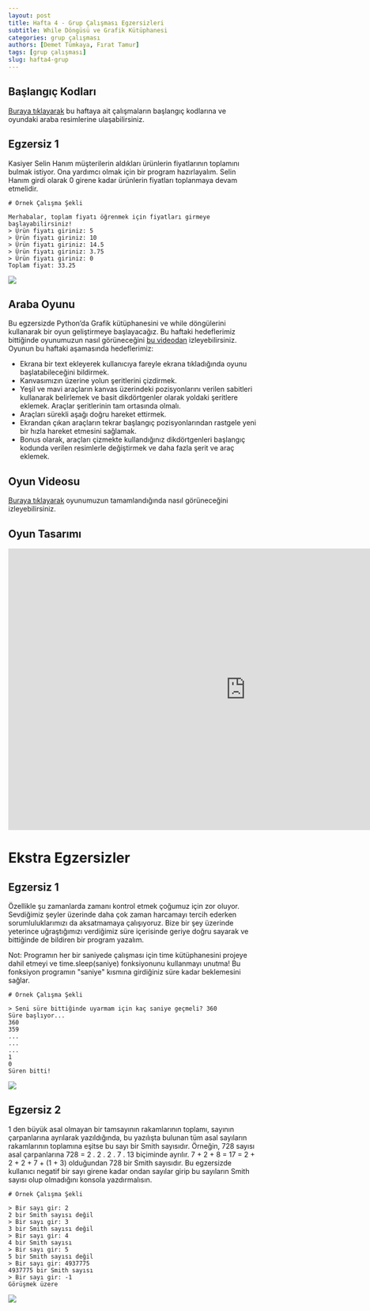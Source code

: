 ```yaml
---
layout: post
title: Hafta 4 - Grup Çalışması Egzersizleri
subtitle: While Döngüsü ve Grafik Kütüphanesi
categories: grup çalışması
authors: [Demet Tümkaya, Fırat Tamur]
tags: [grup çalışması]
slug: hafta4-grup
---
```


## Başlangıç Kodları

[Buraya tıklayarak](https://drive.google.com/file/d/13x2Z3ttEKilyAclRVVw6n7eceDGj-o50/view?usp=sharing) bu haftaya ait çalışmaların başlangıç kodlarına ve oyundaki araba resimlerine ulaşabilirsiniz.

## Egzersiz 1

Kasiyer Selin Hanım müşterilerin aldıkları ürünlerin fiyatlarının toplamını bulmak istiyor. Ona yardımcı olmak için bir program hazırlayalım. Selin Hanım girdi olarak 0 girene kadar ürünlerin fiyatları toplanmaya devam etmelidir.

```
# Örnek Çalışma Şekli

Merhabalar, toplam fiyatı öğrenmek için fiyatları girmeye başlayabilirsiniz!
> Ürün fiyatı giriniz: 5
> Ürün fiyatı giriniz: 10
> Ürün fiyatı giriniz: 14.5
> Ürün fiyatı giriniz: 3.75
> Ürün fiyatı giriniz: 0
Toplam fiyat: 33.25

```

![](https://images.pexels.com/photos/3907161/pexels-photo-3907161.jpeg?cs=srgb&dl=pexels-andrea-piacquadio-3907161.jpg&fm=jpg)

## Araba Oyunu

Bu egzersizde Python’da Grafik kütüphanesini ve while döngülerini kullanarak bir oyun geliştirmeye başlayacağız. Bu haftaki hedeflerimiz bittiğinde oyunumuzun nasıl görüneceğini [bu videodan](https://drive.google.com/file/d/14-YbEiv2qRbv0HwvfLZovXMkT_bUxMds/view?usp=sharing) izleyebilirsiniz. Oyunun bu haftaki aşamasında hedeflerimiz:
- Ekrana bir text ekleyerek kullanıcıya fareyle ekrana tıkladığında oyunu başlatabileceğini bildirmek.
- Kanvasımızın üzerine yolun şeritlerini çizdirmek.
- Yeşil ve mavi araçların kanvas üzerindeki pozisyonlarını verilen sabitleri kullanarak belirlemek ve basit dikdörtgenler olarak yoldaki şeritlere eklemek. Araçlar şeritlerinin tam ortasında olmalı.
- Araçları sürekli aşağı doğru hareket ettirmek.
- Ekrandan çıkan araçların tekrar başlangıç pozisyonlarından rastgele yeni bir hızla hareket etmesini sağlamak.
- Bonus olarak, araçları çizmekte kullandığınız dikdörtgenleri başlangıç kodunda verilen resimlerle değiştirmek ve daha fazla şerit ve araç eklemek.
## Oyun Videosu
[Buraya tıklayarak](https://drive.google.com/file/d/1Z0V48Gl_6YYi195LPJJorN54yS1gZmwn/view?usp=sharing) oyunumuzun tamamlandığında nasıl görüneceğini izleyebilirsiniz.
## Oyun Tasarımı
<iframe src="https://docs.google.com/presentation/d/e/2PACX-1vS9DXKtrTWnZI4Z0yHsExtX7jlPuWO7IR7lhK5HWuGD4jmeFfBpx99hWGI81lM6Ezf6NYemvMyHusam/embed?start=false&loop=true&delayms=3000" frameborder="0" width="960" height="569" allowfullscreen="true" mozallowfullscreen="true" webkitallowfullscreen="true"></iframe>

# Ekstra Egzersizler

## Egzersiz 1

Özellikle şu zamanlarda zamanı kontrol etmek çoğumuz için zor oluyor. Sevdiğimiz şeyler üzerinde daha çok zaman harcamayı tercih ederken sorumluluklarımızı da aksatmamaya çalışıyoruz. Bize bir şey üzerinde yeterince uğraştığımızı verdiğimiz süre içerisinde geriye doğru sayarak ve bittiğinde de bildiren bir program yazalım.

Not: Programın her bir saniyede çalışması için time kütüphanesini projeye dahil etmeyi ve time.sleep(saniye) fonksiyonunu kullanmayı unutma! Bu fonksiyon programın "saniye" kısmına girdiğiniz süre kadar beklemesini sağlar.

```
# Örnek Çalışma Şekli

> Seni süre bittiğinde uyarmam için kaç saniye geçmeli? 360
Süre başlıyor...
360
359
...
...
...
1
0
Süren bitti!

```

![](https://images.pexels.com/photos/1178684/pexels-photo-1178684.jpeg?cs=srgb&dl=pexels-mike-1178684.jpg&fm=jpg)

## Egzersiz 2

1 den büyük asal olmayan bir tamsayının rakamlarının toplamı, sayının çarpanlarına ayrılarak yazıldığında, bu yazılışta bulunan tüm asal sayıların rakamlarının toplamına eşitse bu sayı bir Smith sayısıdır. 
Örneğin, 728 sayısı asal çarpanlarına 728 = 2 . 2 . 2 . 7 . 13 biçiminde ayrılır. 7 + 2 + 8 = 17 = 2 + 2 + 2 + 7 + (1 + 3) olduğundan 728 bir Smith sayısıdır.
Bu egzersizde kullanıcı negatif bir sayı girene kadar ondan sayılar girip bu sayıların Smith sayısı olup olmadığını konsola yazdırmalısın.

```
# Örnek Çalışma Şekli

> Bir sayı gir: 2
2 bir Smith sayısı değil
> Bir sayı gir: 3
3 bir Smith sayısı değil
> Bir sayı gir: 4
4 bir Smith sayısı
> Bir sayı gir: 5
5 bir Smith sayısı değil
> Bir sayı gir: 4937775
4937775 bir Smith sayısı
> Bir sayı gir: -1
Görüşmek üzere

```

![](https://images.pexels.com/photos/1364700/pexels-photo-1364700.jpeg?cs=srgb&dl=pexels-logan-kirschner-1364700.jpg&fm=jpg)
